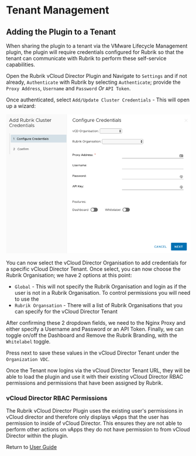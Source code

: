 # Tenant Management

## Adding the Plugin to a Tenant

When sharing the plugin to a tenant via the VMware Lifecycle Management plugin, the plugin will require credentials configured for Rubrik so that the tenant can communicate with Rubrik to perform these self-service capabilities.

Open the Rubrik vCloud Director Plugin and Navigate to `Settings` and if not already, `Authenticate` with Rubrik by selecting `Authenticate`; provide the `Proxy Address`, `Username` and `Password` *Or* `API Token`.
 
Once authenticated, select `Add/Update Cluster Credentials` - This will open up a wizard:

![alt-text](../img/img15.png)

You can now select the vCloud Director Organisation to add credentials for a specific vCloud Director Tenant. 
Once select, you can now choose the Rubrik Organisation; we have 2 options at this point:
* `Global` - This will not specify the Rubrik Organisation and login as if the user is not in a Rubrik Organisation. To control permissions you will need to use the 
* `Rubrik Organsation` - There will a list of Rubrik Organisations that you can specify for the vCloud Director Tenant

After confirming these 2 dropdown fields, we need to the Nginx Proxy and either specify a Username and Password or an API Token. Finally, we can toggle on/off the Dashboard and Remove the Rubrik Branding, with the `Whitelabel` toggle.

Press next to save these values in the vCloud Director Tenant under the `Organization VDC`.

Once the Tenant now logins via the vCloud Director Tenant URL, they will be able to load the plugin and use it with their existing vCloud Director RBAC permissions and permissions that have been assigned by Rubrik.

### vCloud Director RBAC Permissions

The Rubrik vCloud Director Plugin uses the existing user's permissions in vCloud director and therefore only displays vApps that the user has permission to inside of vCloud Director. This ensures they are not able to perform other actions on vApps they do not have permission to from vCloud Director within the plugin.

Return to [User Guide](../user-guide.md)